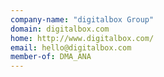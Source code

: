 ```yaml
---
company-name: "digitalbox Group"
domain: digitalbox.com
home: http://www.digitalbox.com/
email: hello@digitalbox.com
member-of: DMA_ANA
---
```




